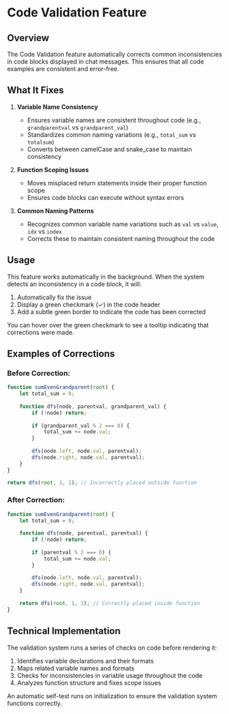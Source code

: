 # Code Validation Feature

## Overview
The Code Validation feature automatically corrects common inconsistencies in code blocks displayed in chat messages. This ensures that all code examples are consistent and error-free.

## What It Fixes

1. **Variable Name Consistency**
   - Ensures variable names are consistent throughout code (e.g., `grandparentval` vs `grandparent_val`)
   - Standardizes common naming variations (e.g., `total_sum` vs `totalsum`)
   - Converts between camelCase and snake_case to maintain consistency

2. **Function Scoping Issues**
   - Moves misplaced return statements inside their proper function scope
   - Ensures code blocks can execute without syntax errors

3. **Common Naming Patterns**
   - Recognizes common variable name variations such as `val` vs `value`, `idx` vs `index`
   - Corrects these to maintain consistent naming throughout the code

## Usage
This feature works automatically in the background. When the system detects an inconsistency in a code block, it will:

1. Automatically fix the issue
2. Display a green checkmark (✓) in the code header
3. Add a subtle green border to indicate the code has been corrected

You can hover over the green checkmark to see a tooltip indicating that corrections were made.

## Examples of Corrections

### Before Correction:
```javascript
function sumEvenGrandparent(root) {
    let total_sum = 0;
    
    function dfs(node, parentval, grandparent_val) {
        if (!node) return;
        
        if (grandparent_val % 2 === 0) {
            total_sum += node.val;
        }
        
        dfs(node.left, node.val, parentval);
        dfs(node.right, node.val, parentval);
    }
}

return dfs(root, 1, 1); // Incorrectly placed outside function
```

### After Correction:
```javascript
function sumEvenGrandparent(root) {
    let total_sum = 0;
    
    function dfs(node, parentval, parentval) {
        if (!node) return;
        
        if (parentval % 2 === 0) {
            total_sum += node.val;
        }
        
        dfs(node.left, node.val, parentval);
        dfs(node.right, node.val, parentval);
    }
    
    return dfs(root, 1, 1); // Correctly placed inside function
}
```

## Technical Implementation
The validation system runs a series of checks on code before rendering it:

1. Identifies variable declarations and their formats
2. Maps related variable names and formats
3. Checks for inconsistencies in variable usage throughout the code
4. Analyzes function structure and fixes scope issues

An automatic self-test runs on initialization to ensure the validation system functions correctly. 